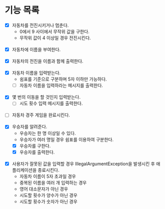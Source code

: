 # 기능 목록

- [x] 자동차를 전진시키거나 멈춘다.
  - 0에서 9 사이에서 무작위 값을 구한다.
  - 무작위 값이 4 이상일 경우 전진시킨다.
<br></br>
- [x] 자동차에 이름을 부여한다.
<br></br>
- [x] 자동차의 전진을 이름과 함께 출력한다.
<br></br>
- [x] 자동차 이름을 입력받는다.
  - 쉼표를 기준으로 구분하며 5자 이하만 가능하다.
  - [ ] 자동차 이름을 입력하라는 메시지를 출력한다.
<br></br>
- [x] 몇 번의 이동을 할 것인지 입력받는다.
  - [ ] 시도 횟수 입력 메시지를 출력한다.
<br></br>
- [ ] 자동차 경주 게임을 완료시킨다.
<br></br>
- [x] 우승자를 알려준다.
  - 우승자는 한 명 이상일 수 있다.
  - 우승자가 여러 명일 경우 쉼표를 이용하여 구분한다.
  - [x] 우승자를 구한다.
  - [x] 우승자를 출력한다.
<br></br>
- [x] 사용자가 잘못된 값을 입력할 경우 IllegalArgumentException을 발생시킨 후 애플리케이션을 종료시킨다.
  - 자동차 이름이 5자 초과일 경우
  - 중복된 이름을 여러 개 입력하는 경우
  - 영어 대소문자가 아닌 경우
  - 시도할 횟수가 양수가 아닌 경우
  - 시도할 횟수가 숫자가 아닌 경우